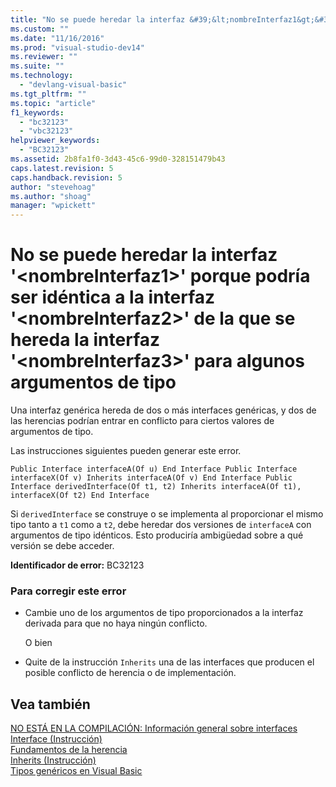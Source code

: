 ```yaml
---
title: "No se puede heredar la interfaz &#39;&lt;nombreInterfaz1&gt;&#39; porque podr&#237;a ser id&#233;ntica a la interfaz &#39;&lt;nombreInterfaz2&gt;&#39; de la que se hereda la interfaz &#39;&lt;nombreInterfaz3&gt;&#39; para algunos argumentos de tipo | Microsoft Docs"
ms.custom: ""
ms.date: "11/16/2016"
ms.prod: "visual-studio-dev14"
ms.reviewer: ""
ms.suite: ""
ms.technology: 
  - "devlang-visual-basic"
ms.tgt_pltfrm: ""
ms.topic: "article"
f1_keywords: 
  - "bc32123"
  - "vbc32123"
helpviewer_keywords: 
  - "BC32123"
ms.assetid: 2b8fa1f0-3d43-45c6-99d0-328151479b43
caps.latest.revision: 5
caps.handback.revision: 5
author: "stevehoag"
ms.author: "shoag"
manager: "wpickett"
---
```

# No se puede heredar la interfaz &#39;&lt;nombreInterfaz1&gt;&#39; porque podr&#237;a ser id&#233;ntica a la interfaz &#39;&lt;nombreInterfaz2&gt;&#39; de la que se hereda la interfaz &#39;&lt;nombreInterfaz3&gt;&#39; para algunos argumentos de tipo
Una interfaz genérica hereda de dos o más interfaces genéricas, y dos de las herencias podrían entrar en conflicto para ciertos valores de argumentos de tipo.  
  
 Las instrucciones siguientes pueden generar este error.  
  
```  
Public Interface interfaceA(Of u) End Interface Public Interface interfaceX(Of v) Inherits interfaceA(Of v) End Interface Public Interface derivedInterface(Of t1, t2) Inherits interfaceA(Of t1), interfaceX(Of t2) End Interface  
```  
  
 Si `derivedInterface` se construye o se implementa al proporcionar el mismo tipo tanto a `t1` como a `t2`, debe heredar dos versiones de `interfaceA` con argumentos de tipo idénticos. Esto produciría ambigüedad sobre a qué versión se debe acceder.  
  
 **Identificador de error:** BC32123  
  
### Para corregir este error  
  
-   Cambie uno de los argumentos de tipo proporcionados a la interfaz derivada para que no haya ningún conflicto.  
  
     O bien  
  
-   Quite de la instrucción `Inherits` una de las interfaces que producen el posible conflicto de herencia o de implementación.  
  
## Vea también  
 [NO ESTÁ EN LA COMPILACIÓN: Información general sobre interfaces](http://msdn.microsoft.com/es-es/f96bb470-c1b8-4c73-89bc-6f536b798da1)   
 [Interface \(Instrucción\)](../Topic/Interface%20Statement%20\(Visual%20Basic\).md)   
 [Fundamentos de la herencia](../Topic/Inheritance%20Basics%20\(Visual%20Basic\).md)   
 [Inherits \(Instrucción\)](../Topic/Inherits%20Statement.md)   
 [Tipos genéricos en Visual Basic](../Topic/Generic%20Types%20in%20Visual%20Basic%20\(Visual%20Basic\).md)